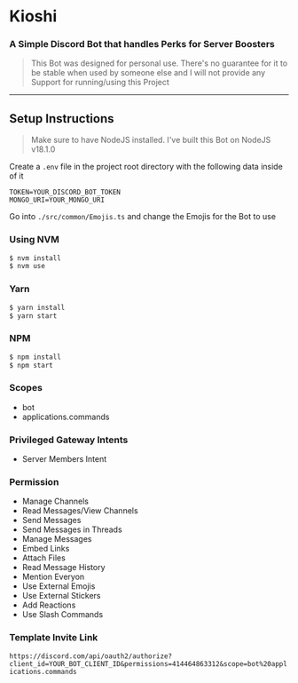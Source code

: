 # Kioshi

### A Simple Discord Bot that handles Perks for Server Boosters

> This Bot was designed for personal use. There's no guarantee for it to be stable when used by someone else and I will not provide any Support for running/using this Project

---

## Setup Instructions

> Make sure to have NodeJS installed. I've built this Bot on NodeJS v18.1.0

Create a `.env` file in the project root directory with the following data inside of it

```env
TOKEN=YOUR_DISCORD_BOT_TOKEN
MONGO_URI=YOUR_MONGO_URI
```

Go into `./src/common/Emojis.ts` and change the Emojis for the Bot to use

### Using NVM

```bash
$ nvm install
$ nvm use
```

### Yarn

```bash
$ yarn install
$ yarn start
```

### NPM

```bash
$ npm install
$ npm start
```

### Scopes

-   bot
-   applications.commands

### Privileged Gateway Intents

-   Server Members Intent

### Permission

-   Manage Channels
-   Read Messages/View Channels
-   Send Messages
-   Send Messages in Threads
-   Manage Messages
-   Embed Links
-   Attach Files
-   Read Message History
-   Mention Everyon
-   Use External Emojis
-   Use External Stickers
-   Add Reactions
-   Use Slash Commands

### Template Invite Link

`https://discord.com/api/oauth2/authorize?client_id=YOUR_BOT_CLIENT_ID&permissions=414464863312&scope=bot%20applications.commands`
